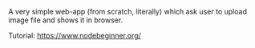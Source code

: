 A very simple web-app (from scratch, literally) which ask user to upload image file 
and shows it in browser.

Tutorial: https://www.nodebeginner.org/
